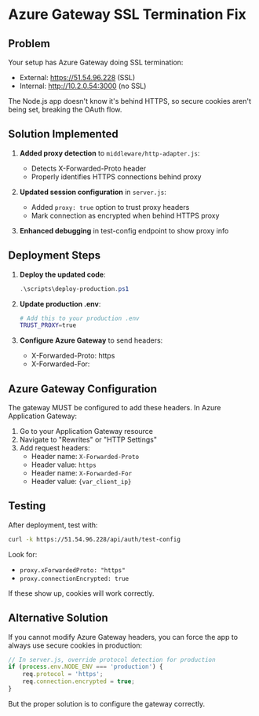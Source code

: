 # Azure Gateway SSL Termination Fix

## Problem
Your setup has Azure Gateway doing SSL termination:
- External: https://51.54.96.228 (SSL)
- Internal: http://10.2.0.54:3000 (no SSL)

The Node.js app doesn't know it's behind HTTPS, so secure cookies aren't being set, breaking the OAuth flow.

## Solution Implemented

1. **Added proxy detection** to `middleware/http-adapter.js`:
   - Detects X-Forwarded-Proto header
   - Properly identifies HTTPS connections behind proxy

2. **Updated session configuration** in `server.js`:
   - Added `proxy: true` option to trust proxy headers
   - Mark connection as encrypted when behind HTTPS proxy

3. **Enhanced debugging** in test-config endpoint to show proxy info

## Deployment Steps

1. **Deploy the updated code**:
   ```powershell
   .\scripts\deploy-production.ps1
   ```

2. **Update production .env**:
   ```bash
   # Add this to your production .env
   TRUST_PROXY=true
   ```

3. **Configure Azure Gateway** to send headers:
   - X-Forwarded-Proto: https
   - X-Forwarded-For: <client-ip>

## Azure Gateway Configuration

The gateway MUST be configured to add these headers. In Azure Application Gateway:

1. Go to your Application Gateway resource
2. Navigate to "Rewrites" or "HTTP Settings"
3. Add request headers:
   - Header name: `X-Forwarded-Proto`
   - Header value: `https`
   - Header name: `X-Forwarded-For`
   - Header value: `{var_client_ip}`

## Testing

After deployment, test with:
```bash
curl -k https://51.54.96.228/api/auth/test-config
```

Look for:
- `proxy.xForwardedProto: "https"`
- `proxy.connectionEncrypted: true`

If these show up, cookies will work correctly.

## Alternative Solution

If you cannot modify Azure Gateway headers, you can force the app to always use secure cookies in production:

```javascript
// In server.js, override protocol detection for production
if (process.env.NODE_ENV === 'production') {
    req.protocol = 'https';
    req.connection.encrypted = true;
}
```

But the proper solution is to configure the gateway correctly.